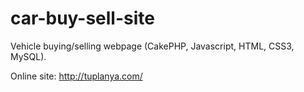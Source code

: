 # car-buy-sell-site
Vehicle buying/selling webpage (CakePHP, Javascript, HTML, CSS3, MySQL).

Online site: http://tuplanya.com/
